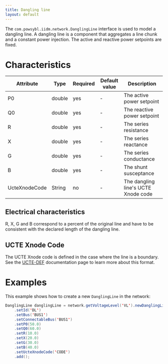 ```yaml
---
title: Dangling line
layout: default
---
```


The `com.powsybl.iidm.network.DanglingLine` interface is used to model a dangling line. A dangling line is a component
that aggregates a line chunk and a constant power injection. The active and reactive power setpoints are fixed.

# Characteristics

| Attribute | Type | Required | Default value | Description |
| --------- | ---- | -------- | ------------- | ----------- |
| P0 | double | yes | - | The active power setpoint |
| Q0 | double | yes | - | The reactive power setpoint |
| R | double | yes | - | The series resistance |
| X | double | yes | - | The series reactance |
| G | double | yes | - | The series conductance |
| B | double | yes | - | The shunt susceptance |
| UcteXnodeCode | String | no | - | The dangling line's UCTE Xnode code |

## Electrical characteristics
R, X, G and B correspond to a percent of the original line and have to be consistent with the declared length of the
dangling line.

## UCTE Xnode Code
The UCTE Xnode code is defined in the case where the line is a boundary. See the [UCTE-DEF](../importer/ucte.md) documentation
page to learn more about this format.

# Examples
This example shows how to create a new `DanglingLine` in the network:
```java
DanglingLine danglingLine = network.getVoltageLevel('VL').newDanglingLine()
    .setId('DL')
    .setBus('BUS1')
    .setConnectableBus('BUS1')
    .setP0(50.0)
    .setQ0(60.0)
    .setR(10.0)
    .setX(20.0)
    .setG(30.0)
    .setB(40.0)
    .setUcteXnodeCode('CODE')
    .add();
```
